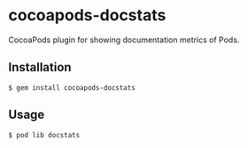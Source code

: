 # cocoapods-docstats

CocoaPods plugin for showing documentation metrics of Pods.

## Installation

    $ gem install cocoapods-docstats

## Usage

    $ pod lib docstats

